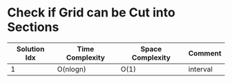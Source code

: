 # Check if Grid can be Cut into Sections

| Solution Idx | Time Complexity | Space Complexity | Comment  |
| ------------ | --------------- | ---------------- | -------- |
| 1            | O(nlogn)        | O(1)             | interval |
